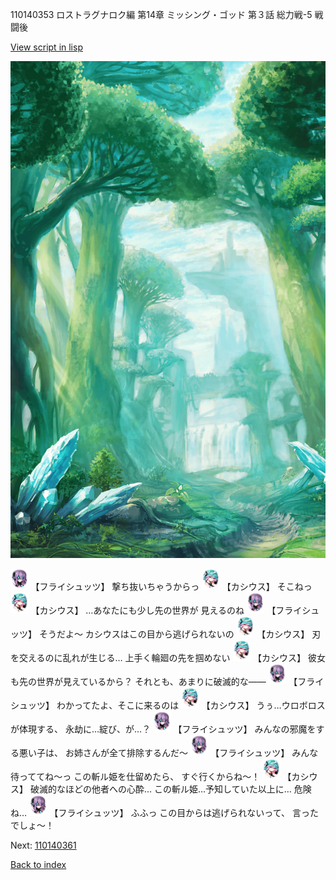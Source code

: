 110140353 ロストラグナロク編 第14章 ミッシング・ゴッド 第３話 総力戦-5 戦闘後

[View script in lisp](../scripts/110140353.txt)

![forest.png](../images/backgrounds/forest.png)

<img src="../images/units/3502719.png" alt="3502719.png" height="34"/>
【フライシュッツ】
撃ち抜いちゃうからっ

<img src="../images/units/3303111.png" alt="3303111.png" height="34"/>
【カシウス】
そこねっ

<img src="../images/units/3303111.png" alt="3303111.png" height="34"/>
【カシウス】
…あなたにも少し先の世界が
見えるのね

<img src="../images/units/3502719.png" alt="3502719.png" height="34"/>
【フライシュッツ】
そうだよ～
カシウスはこの目から逃げられないの

<img src="../images/units/3303111.png" alt="3303111.png" height="34"/>
【カシウス】
刃を交えるのに乱れが生じる…
上手く輪廻の先を掴めない

<img src="../images/units/3303111.png" alt="3303111.png" height="34"/>
【カシウス】
彼女も先の世界が見えているから？
それとも、あまりに破滅的な――

<img src="../images/units/3502719.png" alt="3502719.png" height="34"/>
【フライシュッツ】
わかってたよ、そこに来るのは

<img src="../images/units/3303111.png" alt="3303111.png" height="34"/>
【カシウス】
うぅ…ウロボロスが体現する、
永劫に…綻び、が…？

<img src="../images/units/3502719.png" alt="3502719.png" height="34"/>
【フライシュッツ】
みんなの邪魔をする悪い子は、
お姉さんが全て排除するんだ～

<img src="../images/units/3502719.png" alt="3502719.png" height="34"/>
【フライシュッツ】
みんな待っててね～っ
この斬ル姫を仕留めたら、
すぐ行くからね～！

<img src="../images/units/3303111.png" alt="3303111.png" height="34"/>
【カシウス】
破滅的なほどの他者への心酔…
この斬ル姫…予知していた以上に…
危険ね…

<img src="../images/units/3502719.png" alt="3502719.png" height="34"/>
【フライシュッツ】
ふふっ
この目からは逃げられないって、
言ったでしょ～！


Next: [110140361](110140361.md)

[Back to index](index.md)
